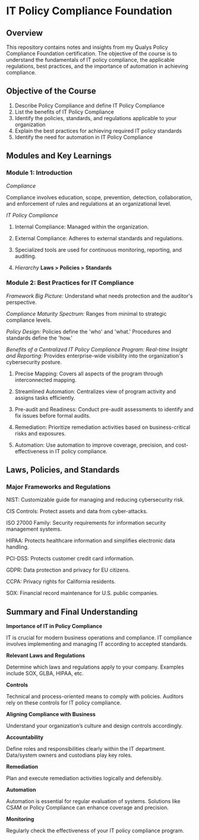 
#  IT Policy Compliance Foundation
## Overview

This repository contains notes and insights from my Qualys Policy Compliance Foundation certification. The objective of the course is to understand the fundamentals of IT policy compliance, the applicable regulations, best practices, and the importance of automation in achieving compliance.

## Objective of the Course

1. Describe Policy Compliance and define IT Policy Compliance
2. List the benefits of IT Policy Compliance
3. Identify the policies, standards, and regulations applicable to your organization
4. Explain the best practices for achieving required IT policy standards
5. Identify the need for automation in IT Policy Compliance

## Modules and Key Learnings
### Module 1: Introduction
*Compliance*

Compliance involves education, scope, prevention, detection, collaboration, and enforcement of rules and regulations at an organizational level.

*IT Policy Compliance*
1. Internal Compliance: Managed within the organization.
2. External Compliance: Adheres to external standards and regulations.
3. Specialized tools are used for continuous monitoring, reporting, and auditing.

4. *Hierarchy*
**Laws > Policies > Standards**

### Module 2: Best Practices for IT Compliance
*Framework Big Picture:* Understand what needs protection and the auditor's perspective.

*Compliance Maturity Spectrum:* Ranges from minimal to strategic compliance levels.

*Policy Design:*
Policies define the 'who' and 'what.'
Procedures and standards define the 'how.'

*Benefits of a Centralized IT Policy Compliance Program:*
*Real-time Insight and Reporting:* Provides enterprise-wide visibility into the organization's cybersecurity posture.

1. Precise Mapping: Covers all aspects of the program through interconnected mapping.

2. Streamlined Automation: Centralizes view of program activity and assigns tasks efficiently.

3. Pre-audit and Readiness: Conduct pre-audit assessments to identify and fix issues before formal audits.

4. Remediation: Prioritize remediation activities based on business-critical risks and exposures.

5. Automation: Use automation to improve coverage, precision, and cost-effectiveness in IT policy compliance.

## Laws, Policies, and Standards
### Major Frameworks and Regulations
NIST: Customizable guide for managing and reducing cybersecurity risk.

CIS Controls: Protect assets and data from cyber-attacks.

ISO 27000 Family: Security requirements for information security management systems.

HIPAA: Protects healthcare information and simplifies electronic data handling.

PCI-DSS: Protects customer credit card information.

GDPR: Data protection and privacy for EU citizens.

CCPA: Privacy rights for California residents.

SOX: Financial record maintenance for U.S. public companies.

## Summary and Final Understanding
**Importance of IT in Policy Compliance**

IT is crucial for modern business operations and compliance.
IT compliance involves implementing and managing IT according to accepted standards.

**Relevant Laws and Regulations**

Determine which laws and regulations apply to your company. 
Examples include SOX, GLBA, HIPAA, etc.

**Controls**

Technical and process-oriented means to comply with policies. Auditors rely on these controls for IT policy compliance.

**Aligning Compliance with Business**

Understand your organization’s culture and design controls accordingly.

**Accountability**

Define roles and responsibilities clearly within the IT department. Data/system owners and custodians play key roles.

**Remediation**

Plan and execute remediation activities logically and defensibly.

**Automation**

Automation is essential for regular evaluation of systems. Solutions like CSAM or Policy Compliance can enhance coverage and precision.

**Monitoring**

Regularly check the effectiveness of your IT policy compliance program.

